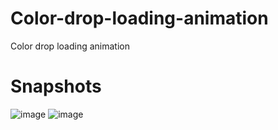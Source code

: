# Color-drop-loading-animation
 Color drop loading animation

# Snapshots
![image](https://user-images.githubusercontent.com/77338790/190992017-17d97be9-8480-4527-8e77-c8cc85bf90cb.png)
![image](https://user-images.githubusercontent.com/77338790/190992155-6c5936e4-46f9-4fda-aa0a-dd4e5dbedd55.png)

